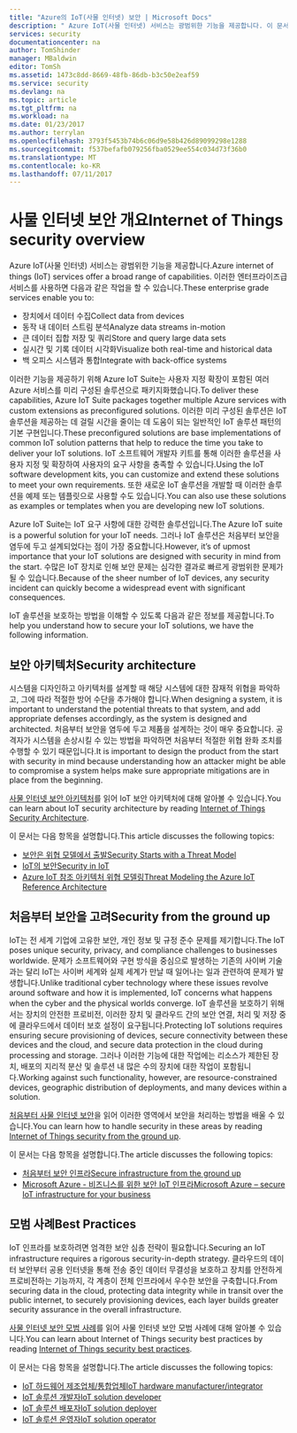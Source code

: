 ```yaml
---
title: "Azure의 IoT(사물 인터넷) 보안 | Microsoft Docs"
description: " Azure IoT(사물 인터넷) 서비스는 광범위한 기능을 제공합니다. 이 문서에서는 Azure에서 IoT 솔루션을 보호하는 방법을 이해하도록 도움을 줍니다. "
services: security
documentationcenter: na
author: TomShinder
manager: MBaldwin
editor: TomSh
ms.assetid: 1473c8dd-8669-48fb-86db-b3c50e2eaf59
ms.service: security
ms.devlang: na
ms.topic: article
ms.tgt_pltfrm: na
ms.workload: na
ms.date: 01/23/2017
ms.author: terrylan
ms.openlocfilehash: 3793f5453b74b6c06d9e58b426d89099298e1288
ms.sourcegitcommit: f537befafb079256fba0529ee554c034d73f36b0
ms.translationtype: MT
ms.contentlocale: ko-KR
ms.lasthandoff: 07/11/2017
---
```

# <a name="internet-of-things-security-overview"></a><span data-ttu-id="92f79-104">사물 인터넷 보안 개요</span><span class="sxs-lookup"><span data-stu-id="92f79-104">Internet of Things security overview</span></span>
<span data-ttu-id="92f79-105">Azure IoT(사물 인터넷) 서비스는 광범위한 기능을 제공합니다.</span><span class="sxs-lookup"><span data-stu-id="92f79-105">Azure internet of things (IoT) services offer a broad range of capabilities.</span></span> <span data-ttu-id="92f79-106">이러한 엔터프라이즈급 서비스를 사용하면 다음과 같은 작업을 할 수 있습니다.</span><span class="sxs-lookup"><span data-stu-id="92f79-106">These enterprise grade services enable you to:</span></span>

* <span data-ttu-id="92f79-107">장치에서 데이터 수집</span><span class="sxs-lookup"><span data-stu-id="92f79-107">Collect data from devices</span></span>
* <span data-ttu-id="92f79-108">동작 내 데이터 스트림 분석</span><span class="sxs-lookup"><span data-stu-id="92f79-108">Analyze data streams in-motion</span></span>
* <span data-ttu-id="92f79-109">큰 데이터 집합 저장 및 쿼리</span><span class="sxs-lookup"><span data-stu-id="92f79-109">Store and query large data sets</span></span>
* <span data-ttu-id="92f79-110">실시간 및 기록 데이터 시각화</span><span class="sxs-lookup"><span data-stu-id="92f79-110">Visualize both real-time and historical data</span></span>
* <span data-ttu-id="92f79-111">백 오피스 시스템과 통합</span><span class="sxs-lookup"><span data-stu-id="92f79-111">Integrate with back-office systems</span></span>

<span data-ttu-id="92f79-112">이러한 기능을 제공하기 위해 Azure IoT Suite는 사용자 지정 확장이 포함된 여러 Azure 서비스를 미리 구성된 솔루션으로 패키지화했습니다.</span><span class="sxs-lookup"><span data-stu-id="92f79-112">To deliver these capabilities, Azure IoT Suite packages together multiple Azure services with custom extensions as preconfigured solutions.</span></span> <span data-ttu-id="92f79-113">이러한 미리 구성된 솔루션은 IoT 솔루션을 제공하는 데 걸릴 시간을 줄이는 데 도움이 되는 일반적인 IoT 솔루션 패턴의 기본 구현입니다.</span><span class="sxs-lookup"><span data-stu-id="92f79-113">These preconfigured solutions are base implementations of common IoT solution patterns that help to reduce the time you take to deliver your IoT solutions.</span></span> <span data-ttu-id="92f79-114">IoT 소프트웨어 개발자 키트를 통해 이러한 솔루션을 사용자 지정 및 확장하여 사용자의 요구 사항을 충족할 수 있습니다.</span><span class="sxs-lookup"><span data-stu-id="92f79-114">Using the IoT software development kits, you can customize and extend these solutions to meet your own requirements.</span></span> <span data-ttu-id="92f79-115">또한 새로운 IoT 솔루션을 개발할 때 이러한 솔루션을 예제 또는 템플릿으로 사용할 수도 있습니다.</span><span class="sxs-lookup"><span data-stu-id="92f79-115">You can also use these solutions as examples or templates when you are developing new IoT solutions.</span></span>

<span data-ttu-id="92f79-116">Azure IoT Suite는 IoT 요구 사항에 대한 강력한 솔루션입니다.</span><span class="sxs-lookup"><span data-stu-id="92f79-116">The Azure IoT suite is a powerful solution for your IoT needs.</span></span> <span data-ttu-id="92f79-117">그러나 IoT 솔루션은 처음부터 보안을 염두에 두고 설계되었다는 점이 가장 중요합니다.</span><span class="sxs-lookup"><span data-stu-id="92f79-117">However, it’s of upmost importance that your IoT solutions are designed with security in mind from the start.</span></span> <span data-ttu-id="92f79-118">수많은 IoT 장치로 인해 보안 문제는 심각한 결과로 빠르게 광범위한 문제가 될 수 있습니다.</span><span class="sxs-lookup"><span data-stu-id="92f79-118">Because of the sheer number of IoT devices, any security incident can quickly become a widespread event with significant consequences.</span></span>

<span data-ttu-id="92f79-119">IoT 솔루션을 보호하는 방법을 이해할 수 있도록 다음과 같은 정보를 제공합니다.</span><span class="sxs-lookup"><span data-stu-id="92f79-119">To help you understand how to secure your IoT solutions, we have the following information.</span></span>

## <a name="security-architecture"></a><span data-ttu-id="92f79-120">보안 아키텍처</span><span class="sxs-lookup"><span data-stu-id="92f79-120">Security architecture</span></span>
<span data-ttu-id="92f79-121">시스템을 디자인하고 아키텍처를 설계할 때 해당 시스템에 대한 잠재적 위협을 파악하고, 그에 따라 적절한 방어 수단을 추가해야 합니다.</span><span class="sxs-lookup"><span data-stu-id="92f79-121">When designing a system, it is important to understand the potential threats to that system, and add appropriate defenses accordingly, as the system is designed and architected.</span></span> <span data-ttu-id="92f79-122">처음부터 보안을 염두에 두고 제품을 설계하는 것이 매우 중요합니다. 공격자가 시스템을 손상시킬 수 있는 방법을 파악하면 처음부터 적절한 위협 완화 조치를 수행할 수 있기 때문입니다.</span><span class="sxs-lookup"><span data-stu-id="92f79-122">It is important to design the product from the start with security in mind because understanding how an attacker might be able to compromise a system helps make sure appropriate mitigations are in place from the beginning.</span></span>

<span data-ttu-id="92f79-123">[사물 인터넷 보안 아키텍처](../iot-suite/iot-security-architecture.md)를 읽어 IoT 보안 아키텍처에 대해 알아볼 수 있습니다.</span><span class="sxs-lookup"><span data-stu-id="92f79-123">You can learn about IoT security architecture by reading [Internet of Things Security Architecture](../iot-suite/iot-security-architecture.md).</span></span>

<span data-ttu-id="92f79-124">이 문서는 다음 항목을 설명합니다.</span><span class="sxs-lookup"><span data-stu-id="92f79-124">This article discusses the following topics:</span></span>

* [<span data-ttu-id="92f79-125">보안은 위협 모델에서 출발</span><span class="sxs-lookup"><span data-stu-id="92f79-125">Security Starts with a Threat Model</span></span>](../iot-suite/iot-security-architecture.md#security-starts-with-a-threat-model)
* [<span data-ttu-id="92f79-126">IoT의 보안</span><span class="sxs-lookup"><span data-stu-id="92f79-126">Security in IoT</span></span>](../iot-suite/iot-security-architecture.md#security-in-iot)
* [<span data-ttu-id="92f79-127">Azure IoT 참조 아키텍처 위협 모델링</span><span class="sxs-lookup"><span data-stu-id="92f79-127">Threat Modeling the Azure IoT Reference Architecture</span></span>](../iot-suite/iot-security-architecture.md#threat-modeling-the-azure-iot-reference-architecture)

## <a name="security-from-the-ground-up"></a><span data-ttu-id="92f79-128">처음부터 보안을 고려</span><span class="sxs-lookup"><span data-stu-id="92f79-128">Security from the ground up</span></span>
<span data-ttu-id="92f79-129">IoT는 전 세계 기업에 고유한 보안, 개인 정보 및 규정 준수 문제를 제기합니다.</span><span class="sxs-lookup"><span data-stu-id="92f79-129">The IoT poses unique security, privacy, and compliance challenges to businesses worldwide.</span></span> <span data-ttu-id="92f79-130">문제가 소프트웨어와 구현 방식을 중심으로 발생하는 기존의 사이버 기술과는 달리 IoT는 사이버 세계와 실제 세계가 만날 때 일어나는 일과 관련하여 문제가 발생합니다.</span><span class="sxs-lookup"><span data-stu-id="92f79-130">Unlike traditional cyber technology where these issues revolve around software and how it is implemented, IoT concerns what happens when the cyber and the physical worlds converge.</span></span> <span data-ttu-id="92f79-131">IoT 솔루션을 보호하기 위해서는 장치의 안전한 프로비전, 이러한 장치 및 클라우드 간의 보안 연결, 처리 및 저장 중에 클라우드에서 데이터 보호 설정이 요구됩니다.</span><span class="sxs-lookup"><span data-stu-id="92f79-131">Protecting IoT solutions requires ensuring secure provisioning of devices, secure connectivity between these devices and the cloud, and secure data protection in the cloud during processing and storage.</span></span> <span data-ttu-id="92f79-132">그러나 이러한 기능에 대한 작업에는 리소스가 제한된 장치, 배포의 지리적 분산 및 솔루션 내 많은 수의 장치에 대한 작업이 포함됩니다.</span><span class="sxs-lookup"><span data-stu-id="92f79-132">Working against such functionality, however, are resource-constrained devices, geographic distribution of deployments, and many devices within a solution.</span></span>

<span data-ttu-id="92f79-133">[처음부터 사물 인터넷 보안](../iot-suite/securing-iot-ground-up.md)을 읽어 이러한 영역에서 보안을 처리하는 방법을 배울 수 있습니다.</span><span class="sxs-lookup"><span data-stu-id="92f79-133">You can learn how to handle security in these areas by reading [Internet of Things security from the ground up](../iot-suite/securing-iot-ground-up.md).</span></span>

<span data-ttu-id="92f79-134">이 문서는 다음 항목을 설명합니다.</span><span class="sxs-lookup"><span data-stu-id="92f79-134">The article discusses the following topics:</span></span>

* [<span data-ttu-id="92f79-135">처음부터 보안 인프라</span><span class="sxs-lookup"><span data-stu-id="92f79-135">Secure infrastructure from the ground up</span></span>](../iot-suite/securing-iot-ground-up.md#secure-infrastructure-from-the-ground-up)
* [<span data-ttu-id="92f79-136">Microsoft Azure - 비즈니스를 위한 보안 IoT 인프라</span><span class="sxs-lookup"><span data-stu-id="92f79-136">Microsoft Azure – secure IoT infrastructure for your business</span></span>](../iot-suite/securing-iot-ground-up.md#microsoft-azure---secure-iot-infrastructure-for-your-business)

## <a name="best-practices"></a><span data-ttu-id="92f79-137">모범 사례</span><span class="sxs-lookup"><span data-stu-id="92f79-137">Best Practices</span></span>
<span data-ttu-id="92f79-138">IoT 인프라를 보호하려면 엄격한 보안 심층 전략이 필요합니다.</span><span class="sxs-lookup"><span data-stu-id="92f79-138">Securing an IoT infrastructure requires a rigorous security-in-depth strategy.</span></span> <span data-ttu-id="92f79-139">클라우드의 데이터 보안부터 공용 인터넷을 통해 전송 중인 데이터 무결성을 보호하고 장치를 안전하게 프로비전하는 기능까지, 각 계층이 전체 인프라에서 우수한 보안을 구축합니다.</span><span class="sxs-lookup"><span data-stu-id="92f79-139">From securing data in the cloud, protecting data integrity while in transit over the public internet, to securely provisioning devices, each layer builds greater security assurance in the overall infrastructure.</span></span>

<span data-ttu-id="92f79-140">[사물 인터넷 보안 모범 사례](../iot-suite/iot-security-best-practices.md)를 읽어 사물 인터넷 보안 모범 사례에 대해 알아볼 수 있습니다.</span><span class="sxs-lookup"><span data-stu-id="92f79-140">You can learn about Internet of Things security best practices by reading [Internet of Things security best practices](../iot-suite/iot-security-best-practices.md).</span></span>

<span data-ttu-id="92f79-141">이 문서는 다음 항목을 설명합니다.</span><span class="sxs-lookup"><span data-stu-id="92f79-141">The article discusses the following topics:</span></span>

* [<span data-ttu-id="92f79-142">IoT 하드웨어 제조업체/통합업체</span><span class="sxs-lookup"><span data-stu-id="92f79-142">IoT hardware manufacturer/integrator</span></span>](../iot-suite/iot-security-best-practices.md#iot-hardware-manufacturerintegrator)
* [<span data-ttu-id="92f79-143">IoT 솔루션 개발자</span><span class="sxs-lookup"><span data-stu-id="92f79-143">IoT solution developer</span></span>](../iot-suite/iot-security-best-practices.md#iot-solution-developer)
* [<span data-ttu-id="92f79-144">IoT 솔루션 배포자</span><span class="sxs-lookup"><span data-stu-id="92f79-144">IoT solution deployer</span></span>](../iot-suite/iot-security-best-practices.md#iot-solution-deployer)
* [<span data-ttu-id="92f79-145">IoT 솔루션 운영자</span><span class="sxs-lookup"><span data-stu-id="92f79-145">IoT solution operator</span></span>](../iot-suite/iot-security-best-practices.md#iot-solution-operator)
